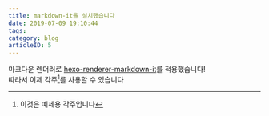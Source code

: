 ```yaml
---
title: markdown-it을 설치했습니다
date: 2019-07-09 19:10:44
tags: 
category: blog
articleID: 5
---
```

  
마크다운 렌더러로 [hexo-renderer-markdown-it](https://github.com/hexojs/hexo-renderer-markdown-it)를 적용했습니다!  
따라서 이제 각주[^1]를 사용할 수 있습니다  
  
[^1]: 이것은 예제용 각주입니다  
  